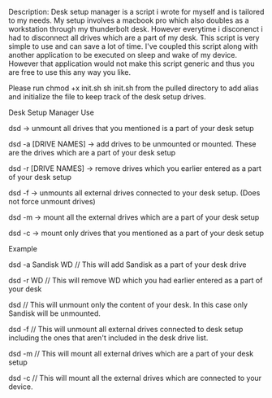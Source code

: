 Description: Desk setup manager is a script i wrote for myself and is tailored to my needs. My setup involves a macbook pro which also doubles as a workstation through my thunderbolt desk. However everytime i disconenct i had to disconnect all drives which are a part of my desk. This script is very simple to use and can save a lot of time. I've coupled this script along with another application to be executed on sleep and wake of my device. However that application would not make this script generic and thus you are free to use this any way you like.

Please run 
chmod +x init.sh
sh init.sh 
from the pulled directory to add alias and initialize the file to keep track of the desk setup drives.

Desk Setup Manager
Use

dsd -> unmount all drives that you mentioned is a part of your desk setup

dsd -a [DRIVE NAMES] -> add drives to be unmounted or mounted. These are the drives which are a part of your desk setup

dsd -r [DRIVE NAMES] -> remove drives which you earlier entered as a part of your desk setup

dsd -f -> unmounts all external drives connected to your desk setup. (Does not force unmount drives)

dsd -m -> mount all the external drives which are a part of your desk setup

dsd -c -> mount only drives that you mentioned as a part of your desk setup


Example

dsd -a Sandisk WD // This will add Sandisk as a part of your desk drive

dsd -r WD // This will remove WD which you had earlier entered as a part of your desk

dsd // This will unmount only the content of your desk. In this case only Sandisk will be unmounted.

dsd -f // This will unmount all external drives connected to desk setup including the ones that aren't included in the desk drive list.

dsd -m // This will mount all external drives which are a part of your desk setup

dsd -c // This will mount all the external drives which are connected to your device.
